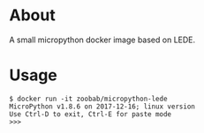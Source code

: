 About
=====

A small micropython docker image based on LEDE.

Usage
=====

```
$ docker run -it zoobab/micropython-lede
MicroPython v1.8.6 on 2017-12-16; linux version
Use Ctrl-D to exit, Ctrl-E for paste mode
>>> 
```
